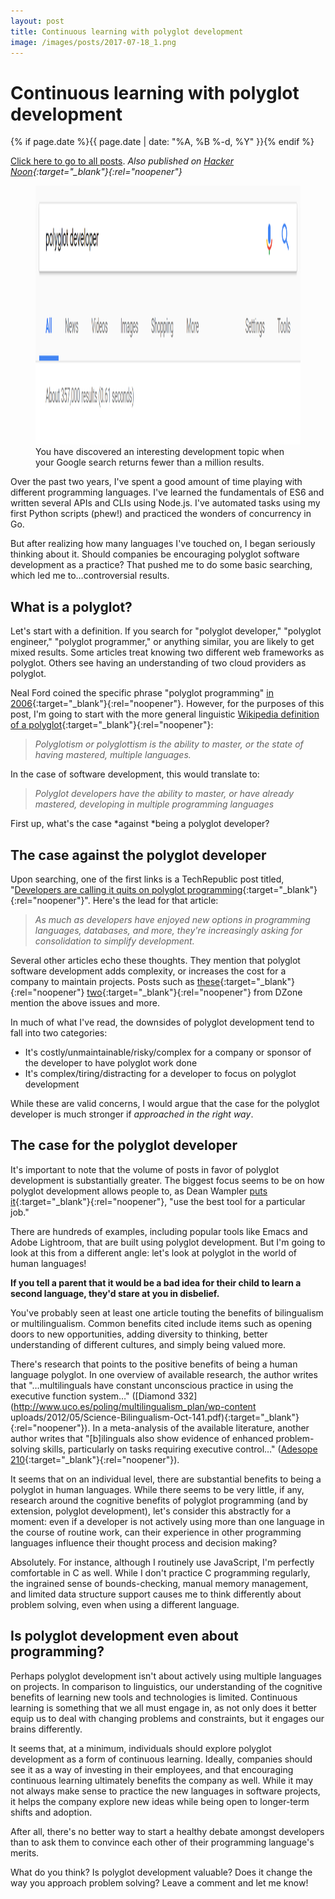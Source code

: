 ```yaml
---
layout: post
title: Continuous learning with polyglot development
image: /images/posts/2017-07-18_1.png
---
```


# Continuous learning with polyglot development

{% if page.date %}{{ page.date | date: "%A, %B %-d, %Y" }}{% endif %}

[Click here to go to all posts](/posts/). *Also published on [Hacker Noon](https://hackernoon.com/continuous-learning-with-polyglot-development-9308df575a2e){:target="_blank"}{:rel="noopener"}*

<div class="center width70">
  <figure class="fill-parent">
    <img src="/images/posts/2017-07-18_1.png" width="1600" height="414" alt="You have discovered an interesting development topic when your Google search returns fewer than a million results." class="responsive" />
    <figcaption class="center">You have discovered an interesting development topic when your Google search returns fewer than a million results.</figcaption>
  </figure>
</div>

Over the past two years, I've spent a good amount of time playing with different programming languages. I've learned the fundamentals of ES6 and written several APIs and CLIs using Node.js. I've automated tasks using my first Python scripts (phew!) and practiced the wonders of concurrency in Go.

But after realizing how many languages I've touched on, I began seriously thinking about it. Should companies be encouraging polyglot software development as a practice? That pushed me to do some basic searching, which led me to…controversial results.

## What is a polyglot?

Let's start with a definition. If you search for "polyglot developer," "polyglot engineer," "polyglot programmer," or anything similar, you are likely to get mixed results. Some articles treat knowing two different web frameworks as polyglot. Others see having an understanding of two cloud providers as polyglot.

Neal Ford coined the specific phrase "polyglot programming" [in 2006](https://nealford.com/memeagora/2006/12/05/Polyglot_Programming.html){:target="_blank"}{:rel="noopener"}. However, for the purposes of this post, I'm going to start with the more general linguistic [Wikipedia definition of a polyglot](https://en.wikipedia.org/wiki/Polyglotism){:target="_blank"}{:rel="noopener"}:

> *Polyglotism or polyglottism is the ability to master, or the state of having mastered, multiple languages.*

In the case of software development, this would translate to:

> *Polyglot developers have the ability to master, or have already mastered, developing in multiple programming languages*

First up, what's the case *against *being a polyglot developer?

## The case against the polyglot developer

Upon searching, one of the first links is a TechRepublic post titled, "[Developers are calling it quits on polyglot programming](https://www.techrepublic.com/article/developers-are-calling-it-quits-on-polyglot-programming/){:target="_blank"}{:rel="noopener"}". Here's the lead for that article:

> *As much as developers have enjoyed new options in programming languages, databases, and more, they're increasingly asking for consolidation to simplify
development.*

Several other articles echo these thoughts. They mention that polyglot software development adds complexity, or increases the cost for a company to maintain projects. Posts such as [these](https://dzone.com/articles/polyglot-programming-good){:target="_blank"}{:rel="noopener"} [two](https://dzone.com/articles/polyglot-programmers){:target="_blank"}{:rel="noopener"} from DZone mention the above issues and more.

In much of what I've read, the downsides of polyglot development tend to fall into two categories:

* It's costly/unmaintainable/risky/complex for a company or sponsor of the developer to have polyglot work done
* It's complex/tiring/distracting for a developer to focus on polyglot development

While these are valid concerns, I would argue that the case for the polyglot developer is much stronger if *approached in the right way*.

## The case for the polyglot developer

It's important to note that the volume of posts in favor of polyglot development is substantially greater. The biggest focus seems to be on how polyglot development allows people to, as Dean Wampler [puts it](https://deanwampler.github.io/polyglotprogramming/papers/PolyglotPolyParadigm.pdf){:target="_blank"}{:rel="noopener"}, "use the best tool for a particular job."

There are hundreds of examples, including popular tools like Emacs and Adobe Lightroom, that are built using polyglot development. But I'm going to look at this from a different angle: let's look at polyglot in the world of human languages!

**If you tell a parent that it would be a bad idea for their child to learn a second language, they'd stare at you in disbelief.**

You've probably seen at least one article touting the benefits of bilingualism or multilingualism. Common benefits cited include items such as opening doors to new opportunities, adding diversity to thinking, better understanding of different cultures, and simply being valued more.

There's research that points to the positive benefits of being a human language polyglot. In one overview of available research, the author writes that "…multilinguals have constant unconscious practice in using the executive function system…" ([Diamond 332](http://www.uco.es/poling/multilingualism_plan/wp-content uploads/2012/05/Science-Bilingualism-Oct-141.pdf){:target="_blank"}{:rel="noopener"}). In a meta-analysis of the available literature, another author writes that "[b]ilinguals also show evidence of enhanced problem-solving skills, particularly on tasks requiring executive control…" ([Adesope 210](http://journals.sagepub.com/doi/abs/10.3102/0034654310368803){:target="_blank"}{:rel="noopener"}).

It seems that on an individual level, there are substantial benefits to being a polyglot in human languages. While there seems to be very little, if any, research around the cognitive benefits of polyglot programming (and by extension, polyglot development), let's consider this abstractly for a moment: even if a developer is not actively using more than one language in the course of routine work, can their experience in other programming languages influence their thought process and decision making?

Absolutely. For instance, although I routinely use JavaScript, I'm perfectly comfortable in C as well. While I don't practice C programming regularly, the ingrained sense of bounds-checking, manual memory management, and limited data structure support causes me to think differently about problem solving, even when using a different language.

## Is polyglot development even about programming?

Perhaps polyglot development isn't about actively using multiple languages on projects. In comparison to linguistics, our understanding of the cognitive benefits of learning new tools and technologies is limited. Continuous learning is something that we all must engage in, as not only does it better equip us to deal with changing problems and constraints, but it engages our brains differently.

It seems that, at a minimum, individuals should explore polyglot development as a form of continuous learning. Ideally, companies should see it as a way of investing in their employees, and that encouraging continuous learning ultimately benefits the company as well. While it may not always make sense to practice the new languages in software projects, it helps the company explore new ideas while being open to longer-term shifts and adoption.

After all, there's no better way to start a healthy debate amongst developers than to ask them to convince each other of their programming language's merits.

What do you think? Is polyglot development valuable? Does it change the way you approach problem solving? Leave a comment and let me know!